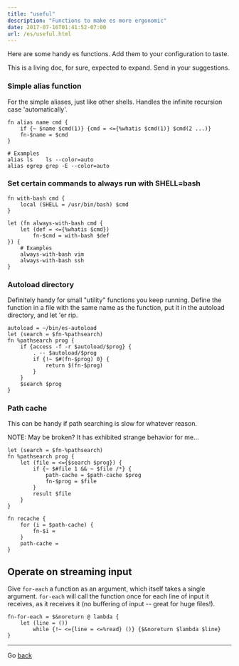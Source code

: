 ```yaml
---
title: "useful"
description: "Functions to make es more ergonomic"
date: 2017-07-16T01:41:52-07:00
url: /es/useful.html
---
```


Here are some handy es functions.  Add them to your configuration to taste.

This is a living doc, for sure, expected to expand. Send in your suggestions.

### Simple alias function

For the simple aliases, just like other shells.  Handles the infinite recursion case 'automatically'.

```es
fn alias name cmd {
    if {~ $name $cmd(1)} {cmd = <={%whatis $cmd(1)} $cmd(2 ...)}
    fn-$name = $cmd
}

# Examples
alias ls    ls --color=auto
alias egrep grep -E --color=auto
```

### Set certain commands to always run with SHELL=bash

```es
fn with-bash cmd {
    local (SHELL = /usr/bin/bash) $cmd
}

let (fn always-with-bash cmd {
    let (def = <={%whatis $cmd})
        fn-$cmd = with-bash $def
}) {
    # Examples
    always-with-bash vim
    always-with-bash ssh
}
```

### Autoload directory

Definitely handy for small "utility" functions you keep running.  Define the function in a file with the same name as the function, put it in the autoload directory, and let 'er rip.

```es
autoload = ~/bin/es-autoload
let (search = $fn-%pathsearch)
fn %pathsearch prog {
    if {access -f -r $autoload/$prog} {
        . -- $autoload/$prog
        if {!~ $#(fn-$prog) 0} {
            return $(fn-$prog)
        }
    }
    $search $prog
}
```

### Path cache

This can be handy if path searching is slow for whatever reason.

NOTE: May be broken? It has exhibited strange behavior for me...

```es
let (search = $fn-%pathsearch)
fn %pathsearch prog {
    let (file = <={$search $prog}) {
        if {~ $#file 1 && ~ $file /*} {
            path-cache = $path-cache $prog
            fn-$prog = $file
        }
        result $file
    }
}

fn recache {
    for (i = $path-cache) {
        fn-$i =
    }
    path-cache =
}
```

## Operate on streaming input

Give `for-each` a function as an argument, which itself takes a single argument.  `for-each` will call the function once for each line of input it receives, as it receives it (no buffering of input -- great for huge files!).

```es
fn-for-each = $&noreturn @ lambda {
    let (line = ())
        while {!~ <={line = <=%read} ()} {$&noreturn $lambda $line}
}
```

---

Go [back](index.html)
